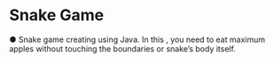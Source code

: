 # Snake Game
●	Snake game creating using Java. In this , you need to eat maximum apples without touching the boundaries or snake’s body itself.
